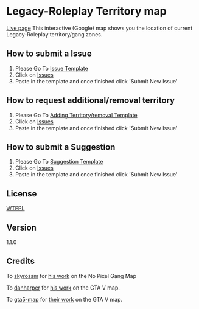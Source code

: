 Legacy-Roleplay Territory map
====
[Live page](https://milan345.github.io/legacybangladesh_gangmap/)
This interactive (Google) map shows you the location of current Legacy-Roleplay territory/gang zones.


## How to submit a Issue

1. Please Go To [Issue Template](https://github.com/W1lsonCodes/legacy-map-issue-tracker/blob/master/template/issues.md)
2. Click on [Issues](https://github.com/W1lsonCodes/legacy-map-issue-tracker/issues)
3. Paste in the template and once finished click 'Submit New Issue'

## How to request additional/removal territory
1. Please Go To [Adding Territory/removal Template](https://github.com/W1lsonCodes/legacy-map-issue-tracker/blob/master/template/add_territory.md)
2. Click on [Issues](https://github.com/Milan345/legacybangladesh_gangmap/issues)
3. Paste in the template and once finished click 'Submit New Issue'

## How to submit a Suggestion
1. Please Go To [Suggestion Template](https://github.com/W1lsonCodes/legacy-map-issue-tracker/blob/master/template/suggestion.md)
2. Click on [Issues](https://github.com/Milan345/legacybangladesh_gangmap/issues)
3. Paste in the template and once finished click 'Submit New Issue'

## License

[WTFPL](LICENSE)

## Version

1.1.0

## Credits

To [skyrossm](https://github.com/skyrossm) for [his work](https://github.com/skyrossm/np-gangmap) on the No Pixel Gang Map

To [danharper](https://github.com/danharper/) for [his work](https://github.com/danharper/GTAV) on the GTA V map.

To [gta5-map](https://github.com/gta5-map) for [their work](https://github.com/gta5-map/gta5-map.github.io) on the GTA V map.
